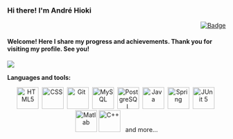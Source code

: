 ### Hi there! I'm André Hioki

<div align="right">
<a href="https://www.linkedin.com/in/andr%C3%A9-h-339777223/">
  
![Badge](https://img.shields.io/static/v1?labelColor=blue&label&message=Linkedin&color=blue&style=for-the-badge&logo=Linkedin)
</a>
</div>

#### Welcome! Here I share my progress and achievements. Thank you for visiting my profile. See you!

![](http://github-profile-summary-cards.vercel.app/api/cards/repos-per-language?username=andrehio&theme=zenburn)

**Languages and tools:**
  
<div align="center">
<img src="https://img.icons8.com/color/48/000000/html-5--v1.png" alt="HTML5" title="HTML5" width="50" height="50">&nbsp
<img src="https://img.icons8.com/color/48/000000/css3.png" alt="CSS" title="CSS" width="50" height="50"/>&nbsp
<img src="https://img.icons8.com/color/48/000000/git.png" alt="Git" title="Git" width="50" height="50"/>&nbsp
<img src="https://img.icons8.com/color/48/000000/mysql-logo.png" alt="MySQL" title="MySQL" width="50" height="50"/>&nbsp
<img src="https://img.icons8.com/color/48/000000/postgreesql.png" alt="PostgreSQL" title="PostgreSQL" width="50" height="50"/>&nbsp
<img src="https://img.icons8.com/color/48/4a90e2/java-coffee-cup-logo.png" alt="Java" title="Java" width="50" height="50"/>&nbsp
<img src="https://img.icons8.com/color/48/4a90e2/spring-logo.png" alt="Spring" title="Spring" width="50" height="50"/>&nbsp
<img src="https://junit.org/junit5/assets/img/junit5-logo.png" alt="JUnit 5" title="JUnit 5" width="50" height="50"/>&nbsp
<img src="https://upload.wikimedia.org/wikipedia/commons/2/21/Matlab_Logo.png" alt="Matlab" title="Matlab" width="50" height="50"/>
<img src="https://img.icons8.com/metro/26/000000/c-plus-plus.png" alt="C++" title="C++" width="50" height="50"/> &nbsp and more...
</div>
